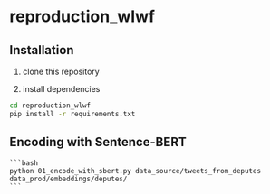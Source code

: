 # reproduction_wlwf

## Installation

1. clone this repository

2. install dependencies
```bash
cd reproduction_wlwf
pip install -r requirements.txt
```

## Encoding with Sentence-BERT
    ```bash
    python 01_encode_with_sbert.py data_source/tweets_from_deputes data_prod/embeddings/deputes/
    ```
